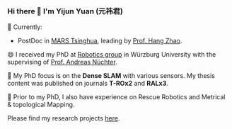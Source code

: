 ### Hi there 👋 I'm Yijun Yuan (元祎君) 

🌱 Currently:
* PostDoc in [MARS Tsinghua](https://group.iiis.tsinghua.edu.cn/~marslab/#/), leading by [Prof. Hang Zhao](https://hangzhaomit.github.io/).

😄 I received my PhD at [Robotics group](https://www.informatik.uni-wuerzburg.de/robotics/) in Würzburg University with the supervising of [Prof. Andreas Nüchter](https://www.informatik.uni-wuerzburg.de/robotics/team/nuechter/).

🔭 My PhD focus is on the **Dense SLAM** with various sensors. My thesis content was published on journals **T-ROx2** and **RALx3**.

🤔 Prior to my PhD, I also have experience on Rescue Robotics and Metrical & topological Mapping.

Please find my research projects [here](https://jarrome.github.io/).


<!--
**Jarrome/Jarrome** is a ✨ _special_ ✨ repository because its `README.md` (this file) appears on your GitHub profile.

Here are some ideas to get you started:

- 🔭 I’m currently working on ...
- 🌱 I’m currently learning ...
- 👯 I’m looking to collaborate on ...
- 🤔 I’m looking for help with ...
- 💬 Ask me about ...
- 📫 How to reach me: ...
- 😄 Pronouns: ...
- ⚡ Fun fact: ...
-->

